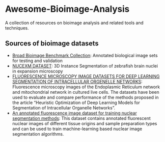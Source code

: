 # Awesome-Bioimage-Analysis
A collection of resources on bioimage analysis and related tools and techniques.

## Sources of bioimage datasets

- [Broad Bioimage Benchmark Collection](https://bbbc.broadinstitute.org/image_sets): Annotated biological image sets for testing and validation
- [NUCEXM DATASET](https://ieee-dataport.org/documents/nucexm-dataset-nuclei-segmentation-expansion-microscopy): 3D Instance Segmentation of zebrafish brain nuclei in expansion microscopy
- [FLUORESCENCE MICROSCOPY IMAGE DATASETS FOR DEEP LEARNING SEGMENTATION OF INTRACELLULAR ORGENELLE NETWORKS](https://ieee-dataport.org/documents/fluorescence-microscopy-image-datasets-deep-learning-segmentation-intracellular-orgenelle): Fluorescence microscopy images of the Endoplasmic Reticulum network and mitochondrial network in cultured live cells. The datasets have been used to evaluate and compare performance of the methods proposed in the article “Heuristic Optimization of Deep Learning Models for Segmentation of Intracellular Organelle Networks”.
- [An annotated fluorescence image dataset for training nuclear segmentation methods](https://www.ebi.ac.uk/biostudies/studies/S-BSST265): This dataset contains annotated fluorescent nuclear images of different tissue origins and sample preparation types and can be used to train machine-learning based nuclear image segmentation algorithms.

